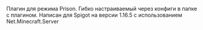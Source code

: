 Плагин для режима Prison.
Гибко настраиваемый через конфиги в папке с плагином.
Написан для Spigot на версии 1.16.5 с использованием Net.Minecraft.Server
